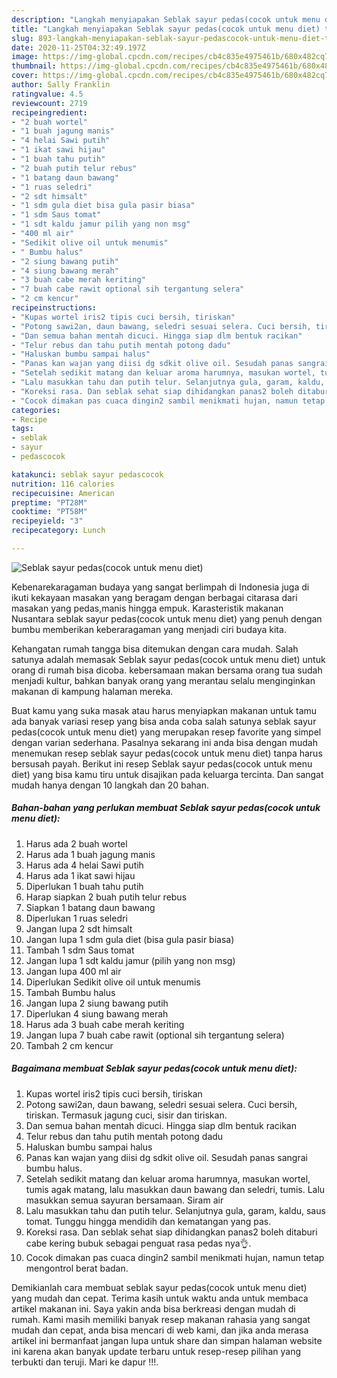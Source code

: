 ```yaml
---
description: "Langkah menyiapakan Seblak sayur pedas(cocok untuk menu diet) teraktual"
title: "Langkah menyiapakan Seblak sayur pedas(cocok untuk menu diet) teraktual"
slug: 893-langkah-menyiapakan-seblak-sayur-pedascocok-untuk-menu-diet-teraktual
date: 2020-11-25T04:32:49.197Z
image: https://img-global.cpcdn.com/recipes/cb4c835e4975461b/680x482cq70/seblak-sayur-pedascocok-untuk-menu-diet-foto-resep-utama.jpg
thumbnail: https://img-global.cpcdn.com/recipes/cb4c835e4975461b/680x482cq70/seblak-sayur-pedascocok-untuk-menu-diet-foto-resep-utama.jpg
cover: https://img-global.cpcdn.com/recipes/cb4c835e4975461b/680x482cq70/seblak-sayur-pedascocok-untuk-menu-diet-foto-resep-utama.jpg
author: Sally Franklin
ratingvalue: 4.5
reviewcount: 2719
recipeingredient:
- "2 buah wortel"
- "1 buah jagung manis"
- "4 helai Sawi putih"
- "1 ikat sawi hijau"
- "1 buah tahu putih"
- "2 buah putih telur rebus"
- "1 batang daun bawang"
- "1 ruas seledri"
- "2 sdt himsalt"
- "1 sdm gula diet bisa gula pasir biasa"
- "1 sdm Saus tomat"
- "1 sdt kaldu jamur pilih yang non msg"
- "400 ml air"
- "Sedikit olive oil untuk menumis"
- " Bumbu halus"
- "2 siung bawang putih"
- "4 siung bawang merah"
- "3 buah cabe merah keriting"
- "7 buah cabe rawit optional sih tergantung selera"
- "2 cm kencur"
recipeinstructions:
- "Kupas wortel iris2 tipis cuci bersih, tiriskan"
- "Potong sawi2an, daun bawang, seledri sesuai selera. Cuci bersih, tiriskan. Termasuk jagung cuci, sisir dan tiriskan."
- "Dan semua bahan mentah dicuci. Hingga siap dlm bentuk racikan"
- "Telur rebus dan tahu putih mentah potong dadu"
- "Haluskan bumbu sampai halus"
- "Panas kan wajan yang diisi dg sdkit olive oil. Sesudah panas sangrai bumbu halus."
- "Setelah sedikit matang dan keluar aroma harumnya, masukan wortel, tumis agak matang, lalu masukkan daun bawang dan seledri, tumis. Lalu masukkan semua sayuran bersamaan. Siram air"
- "Lalu masukkan tahu dan putih telur. Selanjutnya gula, garam, kaldu, saus tomat. Tunggu hingga mendidih dan kematangan yang pas."
- "Koreksi rasa. Dan seblak sehat siap dihidangkan panas2 boleh ditaburi cabe kering bubuk sebagai penguat rasa pedas nya👌."
- "Cocok dimakan pas cuaca dingin2 sambil menikmati hujan, namun tetap mengontrol berat badan."
categories:
- Recipe
tags:
- seblak
- sayur
- pedascocok

katakunci: seblak sayur pedascocok 
nutrition: 116 calories
recipecuisine: American
preptime: "PT28M"
cooktime: "PT58M"
recipeyield: "3"
recipecategory: Lunch

---
```



![Seblak sayur pedas(cocok untuk menu diet)](https://img-global.cpcdn.com/recipes/cb4c835e4975461b/680x482cq70/seblak-sayur-pedascocok-untuk-menu-diet-foto-resep-utama.jpg)

Kebenarekaragaman budaya yang sangat berlimpah di Indonesia juga di ikuti kekayaan masakan yang beragam dengan berbagai citarasa dari masakan yang pedas,manis hingga empuk. Karasteristik makanan Nusantara seblak sayur pedas(cocok untuk menu diet) yang penuh dengan bumbu memberikan keberaragaman yang menjadi ciri budaya kita.


Kehangatan rumah tangga bisa ditemukan dengan cara mudah. Salah satunya adalah memasak Seblak sayur pedas(cocok untuk menu diet) untuk orang di rumah bisa dicoba. kebersamaan makan bersama orang tua sudah menjadi kultur, bahkan banyak orang yang merantau selalu menginginkan makanan di kampung halaman mereka.



Buat kamu yang suka masak atau harus menyiapkan makanan untuk tamu ada banyak variasi resep yang bisa anda coba salah satunya seblak sayur pedas(cocok untuk menu diet) yang merupakan resep favorite yang simpel dengan varian sederhana. Pasalnya sekarang ini anda bisa dengan mudah menemukan resep seblak sayur pedas(cocok untuk menu diet) tanpa harus bersusah payah.
Berikut ini resep Seblak sayur pedas(cocok untuk menu diet) yang bisa kamu tiru untuk disajikan pada keluarga tercinta. Dan sangat mudah hanya dengan 10 langkah dan 20 bahan.


<!--inarticleads1-->

##### Bahan-bahan yang perlukan membuat Seblak sayur pedas(cocok untuk menu diet):

1. Harus ada 2 buah wortel
1. Harus ada 1 buah jagung manis
1. Harus ada 4 helai Sawi putih
1. Harus ada 1 ikat sawi hijau
1. Diperlukan 1 buah tahu putih
1. Harap siapkan 2 buah putih telur rebus
1. Siapkan 1 batang daun bawang
1. Diperlukan 1 ruas seledri
1. Jangan lupa 2 sdt himsalt
1. Jangan lupa 1 sdm gula diet (bisa gula pasir biasa)
1. Tambah 1 sdm Saus tomat
1. Jangan lupa 1 sdt kaldu jamur (pilih yang non msg)
1. Jangan lupa 400 ml air
1. Diperlukan Sedikit olive oil untuk menumis
1. Tambah  Bumbu halus
1. Jangan lupa 2 siung bawang putih
1. Diperlukan 4 siung bawang merah
1. Harus ada 3 buah cabe merah keriting
1. Jangan lupa 7 buah cabe rawit (optional sih tergantung selera)
1. Tambah 2 cm kencur




<!--inarticleads2-->

##### Bagaimana membuat  Seblak sayur pedas(cocok untuk menu diet):

1. Kupas wortel iris2 tipis cuci bersih, tiriskan
1. Potong sawi2an, daun bawang, seledri sesuai selera. Cuci bersih, tiriskan. Termasuk jagung cuci, sisir dan tiriskan.
1. Dan semua bahan mentah dicuci. Hingga siap dlm bentuk racikan
1. Telur rebus dan tahu putih mentah potong dadu
1. Haluskan bumbu sampai halus
1. Panas kan wajan yang diisi dg sdkit olive oil. Sesudah panas sangrai bumbu halus.
1. Setelah sedikit matang dan keluar aroma harumnya, masukan wortel, tumis agak matang, lalu masukkan daun bawang dan seledri, tumis. Lalu masukkan semua sayuran bersamaan. Siram air
1. Lalu masukkan tahu dan putih telur. Selanjutnya gula, garam, kaldu, saus tomat. Tunggu hingga mendidih dan kematangan yang pas.
1. Koreksi rasa. Dan seblak sehat siap dihidangkan panas2 boleh ditaburi cabe kering bubuk sebagai penguat rasa pedas nya👌.
1. Cocok dimakan pas cuaca dingin2 sambil menikmati hujan, namun tetap mengontrol berat badan.




Demikianlah cara membuat seblak sayur pedas(cocok untuk menu diet) yang mudah dan cepat. Terima kasih untuk waktu anda untuk membaca artikel makanan ini. Saya yakin anda bisa berkreasi dengan mudah di rumah. Kami masih memiliki banyak resep makanan rahasia yang sangat mudah dan cepat, anda bisa mencari di web kami, dan jika anda merasa artikel ini bermanfaat jangan lupa untuk share dan simpan halaman website ini karena akan banyak update terbaru untuk resep-resep pilihan yang terbukti dan teruji. Mari ke dapur !!!. 
